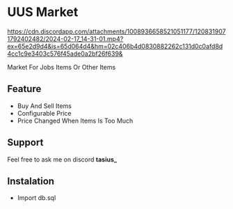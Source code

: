 
# UUS Market

https://cdn.discordapp.com/attachments/1008936658521051177/1208319071792402482/2024-02-17_14-31-01.mp4?ex=65e2d9d4&is=65d064d4&hm=02c406b4d0830882262c131d0c0afd8d4cc1c9e3403c576f45ade0a2bf26f639&

Market For Jobs Items Or Other Items


## Feature

- Buy And Sell Items
- Configurable Price
- Price Changed When Items Is Too Much
## Support

Feel free to ask me on discord **tasius_**


## Instalation

- Import db.sql
